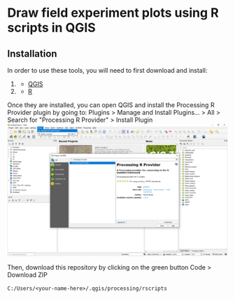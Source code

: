# Draw field experiment plots using R scripts in QGIS

## Installation

In order to use these tools, you will need to first download and install:
1. * [QGIS](https://qgis.org/en/site/forusers/download.html)
2. * [R](https://cran.r-project.org/mirrors.html)

Once they are installed, you can open QGIS and install the Processing R Provider plugin by going to:
Plugins > Manage and Install Plugins... > All > Search for "Processing R Provider" > Install Plugin
![GUI](img/install_r_plugin.png)

Then, download this repository by clicking on the green button Code > Download ZIP

```
C:/Users/<your-name-here>/.qgis/processing/rscripts
```

